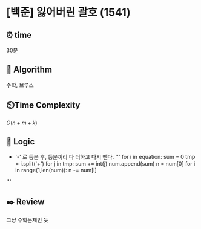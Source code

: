 # [백준] 잃어버린 괄호 (1541)

## ⏰  **time**
30분

## :pushpin: **Algorithm**
수학, 브루스

## ⏲️**Time Complexity**
$O(n+m+k)$

## :round_pushpin: **Logic**
- '-' 로 등분 후, 등분끼리 다 더하고 다시 뺀다.
'''
for i in equation:
    sum = 0
    tmp = i.split('+')
    for j in tmp:
        sum += int(j)
    num.append(sum)
n = num[0]
for i in range(1,len(num)):
    n -= num[i]

'''
## :black_nib: **Review**
그냥 수학문제인 듯
